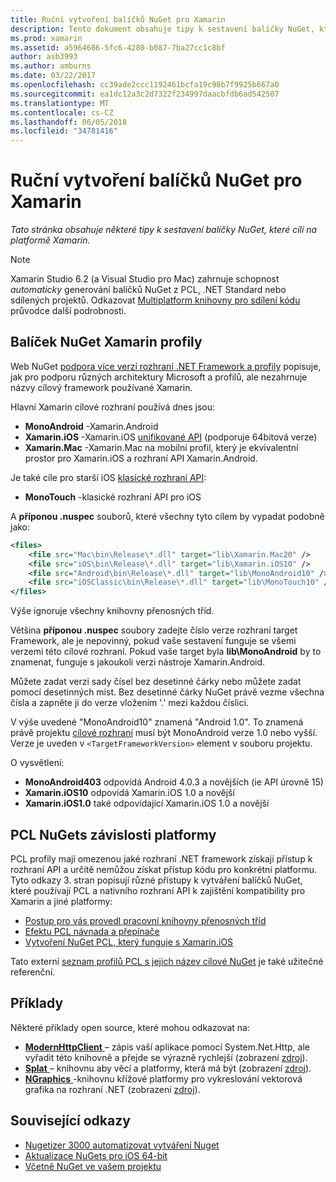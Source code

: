 ```yaml
---
title: Ruční vytvoření balíčků NuGet pro Xamarin
description: Tento dokument obsahuje tipy k sestavení balíčky NuGet, které cílí na platformě Xamarin. Popisuje NuGet balíček Xamarin profily PCL NuGets závislosti platformy a obsahuje odkazy na různé ukázky open source.
ms.prod: xamarin
ms.assetid: a5964686-5fc6-4280-b087-7ba27cc1c8bf
author: asb3993
ms.author: amburns
ms.date: 03/22/2017
ms.openlocfilehash: cc39ade2ccc1192461bcfa19c98b7f9925b667a0
ms.sourcegitcommit: ea1dc12a3c2d7322f234997daacbfdb6ad542507
ms.translationtype: MT
ms.contentlocale: cs-CZ
ms.lasthandoff: 06/05/2018
ms.locfileid: "34781416"
---
```

# <a name="manually-creating-nuget-packages-for-xamarin"></a>Ruční vytvoření balíčků NuGet pro Xamarin

_Tato stránka obsahuje některé tipy k sestavení balíčky NuGet, které cílí na platformě Xamarin._

> [!NOTE]
> Xamarin Studio 6.2 (a Visual Studio pro Mac) zahrnuje schopnost _automaticky_ generování balíčků NuGet z PCL, .NET Standard nebo sdílených projektů. Odkazovat [Multiplatform knihovny pro sdílení kódu](~/cross-platform/app-fundamentals/nuget-multiplatform-libraries/index.md) průvodce další podrobnosti.

## <a name="nuget-package-xamarin-profiles"></a>Balíček NuGet Xamarin profily

Web NuGet [podpora více verzí rozhraní .NET Framework a profily](https://docs.nuget.org/create/enforced-package-conventions) popisuje, jak pro podporu různých architektury Microsoft a profilů, ale nezahrnuje názvy cílový framework používané Xamarin.

Hlavní Xamarin cílové rozhraní používá dnes jsou:

* **MonoAndroid** -Xamarin.Android
* **Xamarin.iOS** -Xamarin.iOS [unifikované API](~/cross-platform/macios/unified/index.md) (podporuje 64bitová verze)
* **Xamarin.Mac** -Xamarin.Mac na mobilní profil, který je ekvivalentní prostor pro Xamarin.iOS a rozhraní API Xamarin.Android.

Je také cíle pro starší iOS [klasické rozhraní API](~/cross-platform/macios/unified/index.md):

* **MonoTouch** -klasické rozhraní API pro iOS

A **příponou .nuspec** souborů, které všechny tyto cílem by vypadat podobně jako:

```xml
<files>
    <file src="Mac\bin\Release\*.dll" target="lib\Xamarin.Mac20" />
    <file src="iOS\bin\Release\*.dll" target="lib\Xamarin.iOS10" />
    <file src="Android\bin\Release\*.dll" target="lib\MonoAndroid10" />
    <file src="iOSClassic\bin\Release\*.dll" target="lib\MonoTouch10" />
</files>
```

Výše ignoruje všechny knihovny přenosných tříd.

Většina **příponou .nuspec** soubory zadejte číslo verze rozhraní target Framework, ale je nepovinný, pokud vaše sestavení funguje se všemi verzemi této cílové rozhraní. Pokud vaše target byla **lib\MonoAndroid** by to znamenat, funguje s jakoukoli verzi nástroje Xamarin.Android.

Můžete zadat verzi sady čísel bez desetinné čárky nebo můžete zadat pomocí desetinných míst. Bez desetinné čárky NuGet právě vezme všechna čísla a zapněte ji do verze vložením '.' mezi každou číslici.

V výše uvedené "MonoAndroid10" znamená "Android 1.0". To znamená právě projektu [cílové rozhraní](~/android/app-fundamentals/android-api-levels.md) musí být MonoAndroid verze 1.0 nebo vyšší. Verze je uveden v `<TargetFrameworkVersion>` element v souboru projektu.

O vysvětlení:

- **MonoAndroid403** odpovídá Android 4.0.3 a novějších (ie API úrovně 15)
- **Xamarin.iOS10** odpovídá Xamarin.iOS 1.0 a novější
- **Xamarin.iOS1.0** také odpovídající Xamarin.iOS 1.0 a novější

## <a name="pcl-nugets-with-platform-dependencies"></a>PCL NuGets závislosti platformy

PCL profily mají omezenou jaké rozhraní .NET framework získají přístup k rozhraní API a určitě nemůžou získat přístup kódu pro konkrétní platformu. Tyto odkazy 3. stran popisují různé přístupy k vytváření balíčků NuGet, které používají PCL a nativního rozhraní API k zajištění kompatibility pro Xamarin a jiné platformy:

- [Postup pro vás provedl pracovní knihovny přenosných tříd](http://blogs.msdn.com/b/dsplaisted/archive/2012/08/27/how-to-make-portable-class-libraries-work-for-you.aspx)
- [Efektu PCL návnada a přepínače](http://log.paulbetts.org/the-bait-and-switch-pcl-trick/)
- [Vytvoření NuGet PCL, který funguje s Xamarin.iOS](http://www.jimbobbennett.io/creating-a-nuget-pcl-that-works-with-xamarin-ios/)

Tato externí [seznam profilů PCL s jejich název cílové NuGet](http://embed.plnkr.co/03ck2dCtnJogBKHJ9EjY) je také užitečné referenční.

## <a name="examples"></a>Příklady

Některé příklady open source, které mohou odkazovat na:

- [**ModernHttpClient** ](https://www.nuget.org/packages/modernhttpclient/) – zápis vaší aplikace pomocí System.Net.Http, ale vyřadit této knihovně a přejde se výrazně rychlejší (zobrazení [zdroj](https://github.com/paulcbetts/ModernHttpClient)).
- [**Splat** ](https://www.nuget.org/packages/Splat/) – knihovnu aby věcí a platformy, která má být (zobrazení [zdroj](https://github.com/paulcbetts/Splat)).
- [**NGraphics** ](https://www.nuget.org/packages/NGraphics/) -knihovnu křížové platformy pro vykreslování vektorová grafika na rozhraní .NET (zobrazení [zdroj](https://github.com/praeclarum/NGraphics/blob/master/NGraphics.nuspec)).

## <a name="related-links"></a>Související odkazy

- [Nugetizer 3000 automatizovat vytváření Nuget](~/cross-platform/app-fundamentals/nuget-multiplatform-libraries/index.md)
- [Aktualizace NuGets pro iOS 64-bit](http://blog.xamarin.com/how-to-update-nuget-packages-for-64-bit/)
- [Včetně NuGet ve vašem projektu](/visualstudio/mac/nuget-walkthrough/index.md)
